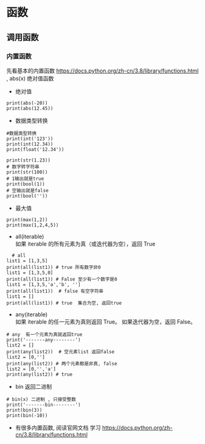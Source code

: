 # 函数

## 调用函数

### 内置函数
先看基本的内置函数   https://docs.python.org/zh-cn/3.8/library/functions.html , abs(x) 绝对值函数
* 绝对值
```
print(abs(-20))
print(abs(12.45))
```
* 数据类型转换
```
#数据类型转换
print(int('123'))
print(int(12.34))
print(float('12.34'))

print(str(1.23))
# 数字转字符串
print(str(100))
# 1输出就是true
print(bool(1))
# 空输出就是false
print(bool(''))
```
* 最大值
```
print(max(1,2))
print(max(1,2,4,5))
```
* all(iterable)   
  如果 iterable 的所有元素为真（或迭代器为空），返回 True 
```
  # all
list1 = [1,3,5]
print(all(list1)) # true 所有数字非0
list1 = [1,3,5,0]
print(all(list1)) # False 至少有一个数字是0
list1 = [1,3,5,'a','b', '']
print(all(list1))  # false 有空字符串
list1 = []
print(all(list1)) # true  集合为空, 返回true

```
 *  any(iterable)   
如果 iterable 的任一元素为真则返回 True。 如果迭代器为空，返回 False。
```
# any  有一个元素为真就返回true
print('-------any--------')
list2 = []
print(any(list2))  # 空元素list 返回false
list2 = [0,'']
print(any(list2)) # 两个元素都是非真, false
list2 = [0,'','a']
print(any(list2)) # true
```
* bin 返回二进制
```
# bin(x) 二进制 , 只接受整数
print('-------bin--------')
print(bin(3))
print(bin(-10))

```
* 有很多内置函数, 阅读官网文档 学习   https://docs.python.org/zh-cn/3.8/library/functions.html 
